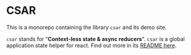 # CSAR

This is a monorepo containing the library `csar` and its demo site.

`csar` stands for "**Context-less state & async reducers**". `csar` is a global application state helper for react. Find out more in its [README here](./subs/csar/README.md).